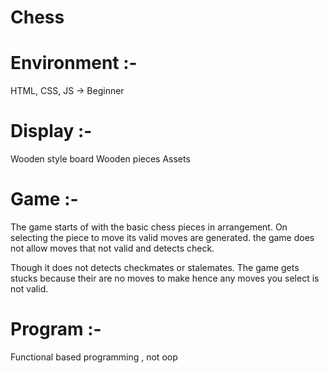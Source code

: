 # Chess

# Environment :-
  HTML, CSS, JS -> Beginner
  
# Display :-
  Wooden style board
  Wooden pieces Assets
  
# Game :-
  The game starts of with the basic chess pieces in arrangement.
  On selecting the piece to move its valid moves are generated.
  the game does not allow moves that not valid and detects check.
  
  Though it does not detects checkmates or stalemates.
  The game gets stucks because their are no moves to make hence
  any moves you select is not valid.

# Program :-
  Functional based programming , not oop
